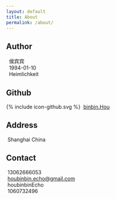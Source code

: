 ```yaml
---
layout: default
title: About
permalink: /about/
---
```


## Author ##
<i class="fa fa-fw fa-pencil text-muted" title="Name"></i>&nbsp; 侯宾宾
<br/>
<i class="fa fa-fw fa-birthday-cake text-muted" title="Birthday"></i>&nbsp; 1994-01-10
<br/>
<i class="fa fa-fw fa-intersex text-muted" title="Sex"></i>&nbsp; Heimlichkeit

## Github ##
<span class="icon icon--github">{% include icon-github.svg %}</span>&nbsp;
[binbin.Hou](https://github.com/houbb)

## Address ##
<i class="fa fa-fw fa-map-marker text-muted" title="Location"></i>&nbsp;Shanghai China

## Contact ##
<i class="fa fa-fw fa-phone text-muted" title="Phone"></i>&nbsp;13062666053
<br/>
<i class="fa fa-fw fa-envelope text-muted" title="E-mail"></i>&nbsp;houbinbin.echo@gmail.com
<br/>
<i class="fa fa-fw fa-wechat text-muted" title="wechat"></i>&nbsp;houbinbinEcho
<br/>
<i class="fa fa-fw fa-qq text-muted" title="QQ"></i>&nbsp;1060732496

